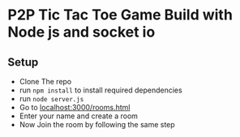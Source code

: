 # P2P Tic Tac Toe Game Build with Node js and socket io

 ## Setup
 - Clone The repo
 - run `npm install` to install required dependencies
 - run `node server.js`
 - Go to [localhost:3000/rooms.html](http://localhost:3000/room.html)
 - Enter your name and create a room
 - Now Join the room by following the same step
  
  
